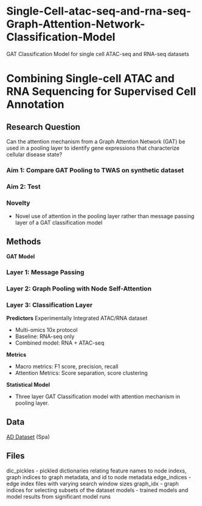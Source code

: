 # Single-Cell-atac-seq-and-rna-seq-Graph-Attention-Network-Classification-Model
GAT Classification Model for single cell ATAC-seq and RNA-seq datasets
# Combining Single-cell ATAC and RNA Sequencing for Supervised Cell Annotation

## Research Question
Can the attention mechanism from a Graph Attention Network (GAT) be used in a pooling layer to identify gene expressions that characterize cellular disease state?
### Aim 1: Compare GAT Pooling to TWAS on synthetic dataset
### Aim 2: Test 

### Novelty
- Novel use of attention in the pooling layer rather than message passing layer of a GAT classification model 

## Methods 
**GAT Model**
### Layer 1: Message Passing
### Layer 2: Graph Pooling with Node Self-Attention
### Layer 3: Classification Layer

**Predictors**
Experimentally Integrated ATAC/RNA dataset
- Multi-omics 10x protocol
- Baseline: RNA-seq only
- Combined model: RNA + ATAC-seq

**Metrics**
- Macro metrics: F1 score, precision, recall
- Attention Metrics: Score separation, score clustering

**Statistical Model**
- Three layer GAT Classification model with attention mechanism in pooling layer. 
  
## Data
[AD Dataset](https://www.cell.com/cell-genomics/fulltext/S2666-979X(23)00019-8#sectitle0030) (Spa)


## Files
dic_pickles - pickled dictionaries relating feature names to node indexs, graph indices to graph metadata, and id to node metadata
edge_indices - edge index files with varying search window sizes
graph_idx - graph indices for selecting subsets of the dataset
models - trained models and model results from significant model runs 

